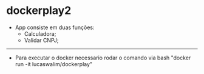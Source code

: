 # dockerplay2

- App consiste em duas funções:
  - Calculadora;
  - Validar CNPJ;
 
-----------------------------------------------------------------------------------

- Para executar o docker necessario rodar o comando via bash "docker run -it lucaswalim/dockerplay"
